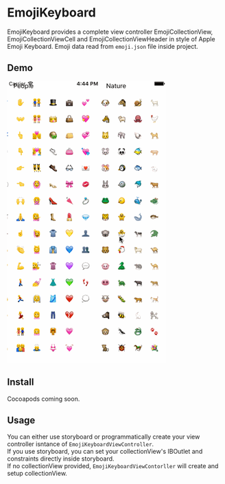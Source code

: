 EmojiKeyboard
===

EmojiKeyboard provides a complete view controller EmojiCollectionView, EmojiCollectionViewCell and EmojiCollectionViewHeader in style of Apple Emoji Keyboard.
Emoji data read from `emoji.json` file inside project.

Demo
----
![alt tag](https://raw.githubusercontent.com/cemolcay/EmojiKeyboard/master/Demo.gif)

Install
----

Cocoapods coming soon.

Usage
----
You can either use storyboard or programmatically create your view controller isntance of `EmojiKeyboardViewController`.  
If you use storyboard, you can set your collectionView's IBOutlet and constraints directly inside storyboard.  
If no collectionView provided, `EmojiKeyboardViewContorller` will create and setup collectionView.  
